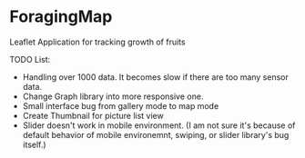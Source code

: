 # ForagingMap
Leaflet Application for tracking growth of fruits

TODO List:
- Handling over 1000 data. It becomes slow if there are too many sensor data.
- Change Graph library into more responsive one.
- Small interface bug from gallery mode to map mode
- Create Thumbnail for picture list view
- Slider doesn't work in mobile environment. (I am not sure it's because of default behavior of mobile environemnt, swiping, or slider library's bug itself.)
